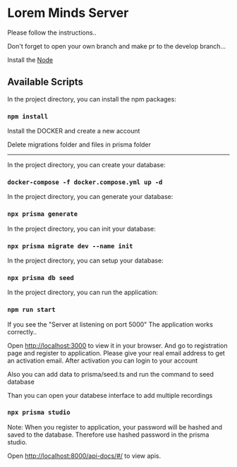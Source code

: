 # Lorem Minds Server 

Please follow the instructions..

Don't forget to open your own branch and make pr to the develop branch...

Install the  [Node](https://nodejs.dev/en/download/)

## Available Scripts

In the project directory, you can install the npm packages:

### `npm install`

Install the  DOCKER and create a new account


Delete migrations folder and files in prisma folder

________________________________________________________________
In the project directory, you can create your database:

### `docker-compose -f docker.compose.yml up -d`

In the project directory, you can generate your database:

### `npx prisma generate`

In the project directory, you can init your database:

### `npx prisma migrate dev --name init`

In the project directory, you can setup your database:

### `npx prisma db seed`


In the project directory, you can run the application:

### `npm run start`

If you see the "Server at listening on port 5000" 
The application works correctly..

Open [http://localhost:3000](http://localhost:3000) to view it in your browser.
And go to registration page and register to application.
Please give your real email address to get an activation email.
After activation you can login to your account

Also you can add data to prisma/seed.ts and run the command to seed database

Than you can open your databese interface to add multiple recordings 

### `npx prisma studio`

Note: When you register to application, your  password will be hashed and saved to the database. Therefore use hashed password in the prisma studio.

Open [http://localhost:8000/api-docs/#/](http://localhost:8000/api-docs/#/) to view apis.
